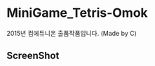 # MiniGame_Tetris-Omok
2015년 컴에듀니온 출품작품입니다. (Made by C)

## ScreenShot
<div>
  <img width="200" src="https://user-images.githubusercontent.com/37185394/56141710-4e22f800-5fd8-11e9-96e4-22cf77b36e54.PNG/>
  <img width="200" src="https://user-images.githubusercontent.com/37185394/56141711-4ebb8e80-5fd8-11e9-96ae-fbfef09282e0.PNG/>
  <img width="200" src="https://user-images.githubusercontent.com/37185394/56141712-4ebb8e80-5fd8-11e9-89d2-c763db1ba58c.PNG/>
  <img width="200" src="https://user-images.gthubusercontent.com/37185394/56141714-4ebb8e80-5fd8-11e9-85cb-410f24f67622.PNG/>
  <img width="200" src="https://user-images.githubusercontent.com/37185394/56141716-4f542500-5fd8-11e9-83f2-1898119e2b93.PNG/>
  <img width="200" src="https://user-images.githubusercontent.com/37185394/56141717-4f542500-5fd8-11e9-97a9-7f85aef2489a.PNG/>
  <img width="200" src="https://user-images.githubusercontent.com/37185394/56141719-4fecbb80-5fd8-11e9-9bde-cd9065d04881.PNG/>
  <img width="200" src="https://user-images.githubusercontent.com/37185394/56141721-4fecbb80-5fd8-11e9-9da8-19aee581cf31.PNG/>
</div>
